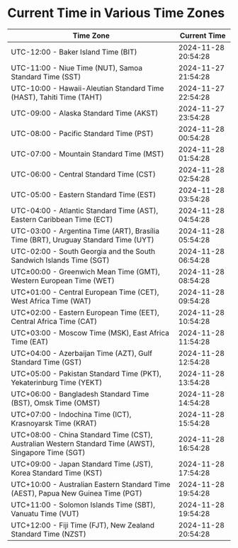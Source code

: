 # Current Time in Various Time Zones

| Time Zone | Current Time |
|-----------|--------------|
| UTC-12:00 - Baker Island Time (BIT) | 2024-11-28 20:54:28 |
| UTC-11:00 - Niue Time (NUT), Samoa Standard Time (SST) | 2024-11-27 21:54:28 |
| UTC-10:00 - Hawaii-Aleutian Standard Time (HAST), Tahiti Time (TAHT) | 2024-11-27 22:54:28 |
| UTC-09:00 - Alaska Standard Time (AKST) | 2024-11-27 23:54:28 |
| UTC-08:00 - Pacific Standard Time (PST) | 2024-11-28 00:54:28 |
| UTC-07:00 - Mountain Standard Time (MST) | 2024-11-28 01:54:28 |
| UTC-06:00 - Central Standard Time (CST) | 2024-11-28 02:54:28 |
| UTC-05:00 - Eastern Standard Time (EST) | 2024-11-28 03:54:28 |
| UTC-04:00 - Atlantic Standard Time (AST), Eastern Caribbean Time (ECT) | 2024-11-28 04:54:28 |
| UTC-03:00 - Argentina Time (ART), Brasília Time (BRT), Uruguay Standard Time (UYT) | 2024-11-28 05:54:28 |
| UTC-02:00 - South Georgia and the South Sandwich Islands Time (SGT) | 2024-11-28 06:54:28 |
| UTC±00:00 - Greenwich Mean Time (GMT), Western European Time (WET) | 2024-11-28 08:54:28 |
| UTC+01:00 - Central European Time (CET), West Africa Time (WAT) | 2024-11-28 09:54:28 |
| UTC+02:00 - Eastern European Time (EET), Central Africa Time (CAT) | 2024-11-28 10:54:28 |
| UTC+03:00 - Moscow Time (MSK), East Africa Time (EAT) | 2024-11-28 11:54:28 |
| UTC+04:00 - Azerbaijan Time (AZT), Gulf Standard Time (GST) | 2024-11-28 12:54:28 |
| UTC+05:00 - Pakistan Standard Time (PKT), Yekaterinburg Time (YEKT) | 2024-11-28 13:54:28 |
| UTC+06:00 - Bangladesh Standard Time (BST), Omsk Time (OMST) | 2024-11-28 14:54:28 |
| UTC+07:00 - Indochina Time (ICT), Krasnoyarsk Time (KRAT) | 2024-11-28 15:54:28 |
| UTC+08:00 - China Standard Time (CST), Australian Western Standard Time (AWST), Singapore Time (SGT) | 2024-11-28 16:54:28 |
| UTC+09:00 - Japan Standard Time (JST), Korea Standard Time (KST) | 2024-11-28 17:54:28 |
| UTC+10:00 - Australian Eastern Standard Time (AEST), Papua New Guinea Time (PGT) | 2024-11-28 19:54:28 |
| UTC+11:00 - Solomon Islands Time (SBT), Vanuatu Time (VUT) | 2024-11-28 19:54:28 |
| UTC+12:00 - Fiji Time (FJT), New Zealand Standard Time (NZST) | 2024-11-28 20:54:28 |
